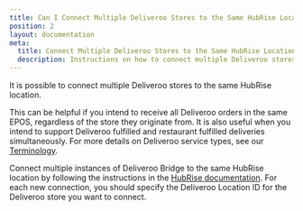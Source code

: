 ```yaml
---
title: Can I Connect Multiple Deliveroo Stores to the Same HubRise Location?
position: 2
layout: documentation
meta:
  title: Connect Multiple Deliveroo Stores to the Same HubRise Location
  description: Instructions on how to connect multiple Deliveroo stores with the same HubRise location.
---
```


It is possible to connect multiple Deliveroo stores to the same HubRise location.

This can be helpful if you intend to receive all Deliveroo orders in the same EPOS, regardless of the store they originate from.
It is also useful when you intend to support Deliveroo fulfilled and restaurant fulfilled deliveries simultaneously. For more details on Deliveroo service types, see our [Terminology](/apps/deliveroo/terminology#service-types).

Connect multiple instances of Deliveroo Bridge to the same HubRise location by following the instructions in the [HubRise documentation](/docs/faqs/connect-multiple-instances-same-app/). For each new connection, you should specify the Deliveroo Location ID for the Deliveroo store you want to connect.
